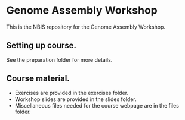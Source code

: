 # Genome Assembly Workshop

This is the NBIS repository for the Genome Assembly Workshop.

## Setting up course.

See the preparation folder for more details.

## Course material.

* Exercises are provided in the exercises folder.
* Workshop slides are provided in the slides folder.
* Miscellaneous files needed for the course webpage are in the files folder.
 
